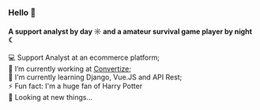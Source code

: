 ### Hello 👻

#### A support analyst by day ☼ and a amateur survival game player by night ☾

 💻 Support Analyst at an ecommerce platform;<br>
 🔭 I’m currently working at [Convertize](https://github.com/Convertize);<br>
 🌱 I'm currently learning Django, Vue.JS and API Rest;<br>
 ⚡️ Fun fact: I'm a huge fan of Harry Potter<br>
 👀 Looking at new things...
